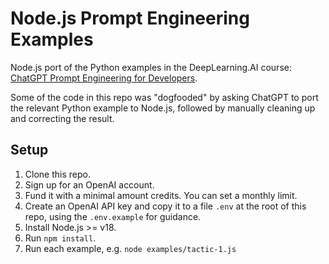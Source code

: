 # Node.js Prompt Engineering Examples

Node.js port of the Python examples in the DeepLearning.AI course:
[ChatGPT Prompt Engineering for Developers](https://learn.deeplearning.ai/chatgpt-prompt-eng).

Some of the code in this repo was "dogfooded" by asking ChatGPT to port the
relevant Python example to Node.js, followed by manually cleaning up and
correcting the result.

## Setup

1. Clone this repo.
2. Sign up for an OpenAI account.
3. Fund it with a minimal amount credits. You can set a monthly limit.
4. Create an OpenAI API key and copy it to a file `.env` at the root of this repo, using the `.env.example` for guidance.
5. Install Node.js >= v18.
6. Run `npm install`.
7. Run each example, e.g. `node examples/tactic-1.js`
